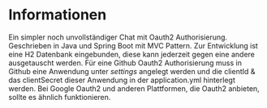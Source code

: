 # Informationen
Ein simpler noch unvollständiger Chat mit Oauth2 Authorisierung. Geschrieben in Java und Spring Boot mit MVC Pattern.
Zur Entwicklung ist eine H2 Datenbank eingebunden, diese kann jederzeit gegen eine andere ausgetauscht werden.
Für eine Github Oauth2 Authorisierung muss in Github eine Anwendung unter *settings*
angelegt werden und die clientId  & das clientSecret dieser Anwendung in der application.yml hinterlegt werden. Bei Google Oauth2 und anderen Plattformen, die Oauth2 anbieten, sollte es ähnlich funktionieren.